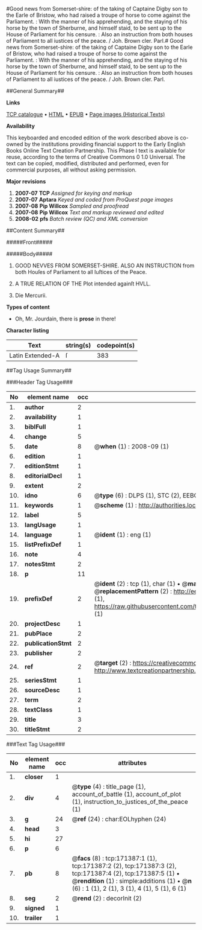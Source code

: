 #Good news from Somerset-shire: of the taking of Captaine Digby son to the Earle of Bristow, who had raised a troupe of horse to come against the Parliament. : With the manner of his apprehending, and the staying of his horse by the town of Sherburne, and himself staid, to be sent up to the House of Parliament for his censure. : Also an instruction from both houses of Parliament to all iustices of the peace. / Joh. Brown cler. Parl.#
Good news from Somerset-shire: of the taking of Captaine Digby son to the Earle of Bristow, who had raised a troupe of horse to come against the Parliament. : With the manner of his apprehending, and the staying of his horse by the town of Sherburne, and himself staid, to be sent up to the House of Parliament for his censure. : Also an instruction from both houses of Parliament to all iustices of the peace. / Joh. Brown cler. Parl.

##General Summary##

**Links**

[TCP catalogue](http://www.ota.ox.ac.uk/tcp/)  • 
[HTML](http://tei.it.ox.ac.uk/tcp/Texts-HTML/free/A85/A85360.html)  • 
[EPUB](http://tei.it.ox.ac.uk/tcp/Texts-EPUB/free/A85/A85360.epub) • 
[Page images (Historical Texts)](https://data.historicaltexts.jisc.ac.uk/view?pubId=eebo-45097802e&pageId=eebo-45097802e-171387-1)

**Availability**

This keyboarded and encoded edition of the
	       work described above is co-owned by the institutions
	       providing financial support to the Early English Books
	       Online Text Creation Partnership. This Phase I text is
	       available for reuse, according to the terms of Creative
	       Commons 0 1.0 Universal. The text can be copied,
	       modified, distributed and performed, even for
	       commercial purposes, all without asking permission.

**Major revisions**

1. __2007-07__ __TCP__ *Assigned for keying and markup*
1. __2007-07__ __Aptara__ *Keyed and coded from ProQuest page images*
1. __2007-08__ __Pip Willcox__ *Sampled and proofread*
1. __2007-08__ __Pip Willcox__ *Text and markup reviewed and edited*
1. __2008-02__ __pfs__ *Batch review (QC) and XML conversion*

##Content Summary##

#####Front#####

#####Body#####

1. GOOD
NEVVES
FROM
SOMERSET-SHIRE.
ALSO
AN INSTRUCTION
from both Houſes of Parliament
to all Iuſtices of the Peace.

1. A TRUE RELATION OF THE
Plot intended againſt HVLL.

1. Die Mercurii.

**Types of content**

  * Oh, Mr. Jourdain, there is **prose** in there!

**Character listing**


|Text|string(s)|codepoint(s)|
|---|---|---|
|Latin Extended-A|ſ|383|

##Tag Usage Summary##

###Header Tag Usage###

|No|element name|occ|attributes|
|---|---|---|---|
|1.|__author__|2||
|2.|__availability__|1||
|3.|__biblFull__|1||
|4.|__change__|5||
|5.|__date__|8| @__when__ (1) : 2008-09 (1)|
|6.|__edition__|1||
|7.|__editionStmt__|1||
|8.|__editorialDecl__|1||
|9.|__extent__|2||
|10.|__idno__|6| @__type__ (6) : DLPS (1), STC (2), EEBO-CITATION (1), OCLC (1), VID (1)|
|11.|__keywords__|1| @__scheme__ (1) : http://authorities.loc.gov/ (1)|
|12.|__label__|5||
|13.|__langUsage__|1||
|14.|__language__|1| @__ident__ (1) : eng (1)|
|15.|__listPrefixDef__|1||
|16.|__note__|4||
|17.|__notesStmt__|2||
|18.|__p__|11||
|19.|__prefixDef__|2| @__ident__ (2) : tcp (1), char (1)  •  @__matchPattern__ (2) : ([0-9\-]+):([0-9IVX]+) (1), (.+) (1)  •  @__replacementPattern__ (2) : http://eebo.chadwyck.com/downloadtiff?vid=$1&page=$2 (1), https://raw.githubusercontent.com/textcreationpartnership/Texts/master/tcpchars.xml#$1 (1)|
|20.|__projectDesc__|1||
|21.|__pubPlace__|2||
|22.|__publicationStmt__|2||
|23.|__publisher__|2||
|24.|__ref__|2| @__target__ (2) : https://creativecommons.org/publicdomain/zero/1.0/ (1), http://www.textcreationpartnership.org/docs/. (1)|
|25.|__seriesStmt__|1||
|26.|__sourceDesc__|1||
|27.|__term__|2||
|28.|__textClass__|1||
|29.|__title__|3||
|30.|__titleStmt__|2||


###Text Tag Usage###

|No|element name|occ|attributes|
|---|---|---|---|
|1.|__closer__|1||
|2.|__div__|4| @__type__ (4) : title_page (1), account_of_battle (1), account_of_plot (1), instruction_to_justices_of_the_peace (1)|
|3.|__g__|24| @__ref__ (24) : char:EOLhyphen (24)|
|4.|__head__|3||
|5.|__hi__|27||
|6.|__p__|6||
|7.|__pb__|8| @__facs__ (8) : tcp:171387:1 (1), tcp:171387:2 (2), tcp:171387:3 (2), tcp:171387:4 (2), tcp:171387:5 (1)  •  @__rendition__ (1) : simple:additions (1)  •  @__n__ (6) : 1 (1), 2 (1), 3 (1), 4 (1), 5 (1), 6 (1)|
|8.|__seg__|2| @__rend__ (2) : decorInit (2)|
|9.|__signed__|1||
|10.|__trailer__|1||
